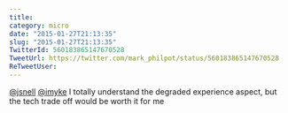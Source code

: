 ```yaml
---
title: 
category: micro
date: "2015-01-27T21:13:35"
slug: "2015-01-27T21:13:35"
TwitterId: 560183865147670528
TweetUrl: https://twitter.com/mark_philpot/status/560183865147670528
ReTweetUser: 
---
```


[@jsnell](https://twitter.com/jsnell) [@imyke](https://twitter.com/imyke) I totally understand the degraded experience aspect, but the tech trade off would be worth it for me